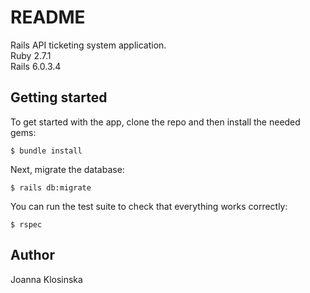 # README

Rails API ticketing system application. <br>
Ruby 2.7.1 <br>
Rails 6.0.3.4

## Getting started
To get started with the app, clone the repo and then install the needed gems:
```
$ bundle install
```
Next, migrate the database:
```
$ rails db:migrate
```
You can run the test suite to check that everything works correctly:
```
$ rspec
```

## Author
Joanna Klosinska 
